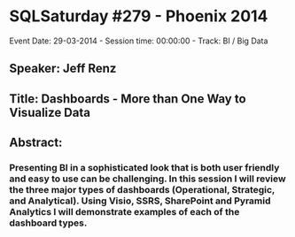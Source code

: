 # SQLSaturday #279 - Phoenix 2014
Event Date: 29-03-2014 - Session time: 00:00:00 - Track: BI / Big Data
## Speaker: Jeff Renz
## Title: Dashboards - More than One Way to Visualize Data
## Abstract:
### Presenting BI in a sophisticated look that is both user friendly and easy to use can be challenging. In this session I will review the three major types of dashboards (Operational, Strategic, and Analytical).  Using Visio, SSRS, SharePoint and Pyramid Analytics I will demonstrate examples of each of the dashboard types.  
